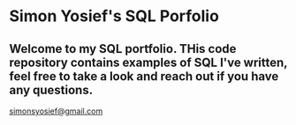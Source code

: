 # Simon Yosief's SQL Porfolio

## Welcome to my SQL portfolio. THis code repository contains examples of SQL I've written, feel free to take a look and reach out if you have any questions.
simonsyosief@gmail.com
